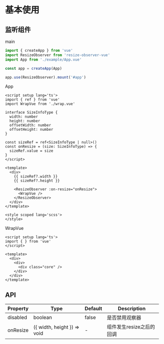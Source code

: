# 基本使用

<script setup>
import Example from '../example/App.vue'
</script>



## 监听组件
<Example />

main
```ts
import { createApp } from 'vue'
import ResizeObserver from 'resize-observer-vue'
import App from './example/App.vue'

const app = createApp(App)

app.use(ResizeObserver).mount('#app')

```


App
```vue
<script setup lang='ts'>
import { ref } from 'vue'
import WrapVue from './wrap.vue'

interface SizeInfoType {
  width: number
  height: number
  offsetWidth: number
  offsetHeight: number
}

const sizeRef = ref<SizeInfoType | null>()
const onResize = (size: SizeInfoType) => {
  sizeRef.value = size
}
</script>

<template>
  <div>
    {{ sizeRef?.width }}
    {{ sizeRef?.height }}

    <ResizeObserver :on-resize="onResize">
      <WrapVue />
    </ResizeObserver>
  </div>
</template>

<style scoped lang='scss'>
</style>

```

WrapVue

```vue
<script setup lang='ts'>
import { } from 'vue'
</script>

<template>
  <div>
    <div>
      <div class="core" />
    </div>
  </div>
</template>
```


## API

| Property | Type                        | Default | Description                     |
| -------- | --------------------------- | ------- | ------------------------------- |
| disabled | boolean                     | false   | 是否禁用观察器                            |
| onResize | ({ width, height }) => void | -       | 组件发生resize之后的回调 |